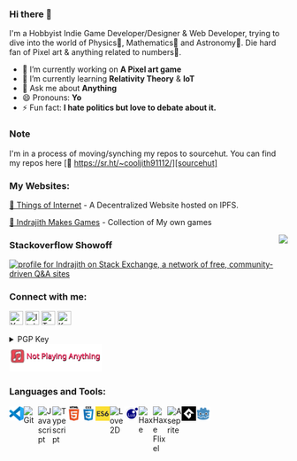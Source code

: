 ### Hi there 👋
I'm a Hobbyist Indie Game Developer/Designer & Web Developer, trying to dive into the world of Physics🧲, Mathematics📏 and Astronomy🌌.
Die hard fan of Pixel art & anything related to numbers🔢.

- 🔭 I’m currently working on **A Pixel art game**
- 🌱 I’m currently learning **Relativity Theory** & **IoT**
- 💬 Ask me about **Anything**
- 😄 Pronouns:  **Yo**
- ⚡ Fun fact: **I hate politics but love to debate about it.**

### Note
I'm in a process of moving/synching my repos to sourcehut. You can find my repos here [🔗 https://sr.ht/~cooljith91112/][sourcehut]

### My Websites:
[🔗 Things of Internet][things-of-internet] - A Decentralized Website hosted on IPFS.

[🔗 Indrajith Makes Games][indrajith-makes-games] - Collection of My own games

<img src="https://github-readme-stats.vercel.app/api/top-langs/?username=cooljith91112&layout=compact&langs_count=30&show_icons=true&theme=radical&count_private=true" align="right">

### Stackoverflow Showoff
<a href="https://stackexchange.com/users/4681202"><img src="https://stackexchange.com/users/flair/4681202.png?theme=dark" width="208" height="58" alt="profile for Indrajith on Stack Exchange, a network of free, community-driven Q&amp;A sites" title="profile for Indrajith on Stack Exchange, a network of free, community-driven Q&amp;A sites"></a>

### Connect with me:
[<img src="https://user-images.githubusercontent.com/2651484/89107797-194ae680-d451-11ea-9a79-a1f15087e47d.png" title="Youtube"  width="25" height="25"/>][ytchannel]
[<img src="https://static.itch.io/images/app-icon.svg" title="Itch.io"  width="25" height="25"/>][itchio]
[<img src="https://raw.githubusercontent.com/simple-icons/simple-icons/develop/icons/twitter.svg" title="Twitter"  width="25" height="25"/>][twitter]
[<img src="https://uploads-ssl.webflow.com/5c14e387dab576fe667689cf/5ca5bf1dff3c03fbf7cc9b3c_Kofi_logo_RGB_rounded-p-500.png" title="Ko-fi"  width="25" height="25"/>][ko-fi]

<details>
<summary>PGP Key</summary>
<p>
-----BEGIN PGP PUBLIC KEY BLOCK-----
  
mQGNBF/WY8kBDACnR9sfskexGp8JqomXmlGu2bmPFDnxJ6l4gBSg5wrespI66nKF
lEb+/GydN81Qlqxy3GrNsp7WiApAaZ32Y2zTAEL39JI2X8LkUaM9u5kWIhqYEw/P
poGDCJkpV1Hkvjr70HbZKfXs04xCeKxSVIPKIbsE2eiOx2kgtSbJiMA2eZYGNEy/
kYbxjoyglnhw6Ri3zduW5pFNIoeQIXs3XNmdbCBo1B6wJd0PKF8zfSwj1mF5Sm/b
+EjNX7cbnsUxFyQjrDyyezH7Hu1Uw5rY2UT0gqMO14qsmmK9p8L+ichXUsv15pT3
Th1F9bfMNS0pl4fVvMcUM8AWcyqQ3sKhDMGK+KIbtXSOMB8s+PA7EQBqQJtEm7Cb
jhXLmNKfk+jOHld4IUaDRtFZ6fAqC+TLx/hoplNQ0tqQKVcooVHQAAjRljj/xTGe
Dm2RlkLfjQYKJu8HO/lR9qh0oIUeT1CBODelSFfYDaDLg6VYOnll76ql0XZG0CWH
MLqL4G1t8q7mZpUAEQEAAbQiSW5kcmFqaXRoIEsgTCA8bWFjOTExMTJAZ21haWwu
Y29tPokB1AQTAQgAPhYhBCf45tAzsV4Ef2KDpcrdIytRXGsnBQJf1mPJAhsDBQkD
wmcABQsJCAcCBhUKCQgLAgQWAgMBAh4BAheAAAoJEMrdIytRXGsnSiYL/0qUOBTH
7PgvVrfLpP0A6rLhRSir01vnNrN0kdf2jhdWn4+b6yHj1IQk1tyMf1Xt34coO7Lk
FzY/9X9BS4hRbeEPIg09pl+IrS2ihSpGMrI5bzEgCaKOt9QD65pgwOx80Am9MiYL
OdM1nAOhmVuGWUqO2cu8jCpu1Wqsbfh3VoOSCllUBo2sSbLhL3dK1bV+kUuZQK5G
HymPYjMHsJ0MKEu7cJBbwmMiZ290oH3CCWYIHgQS9MJSW0ZRvE9jISL2KPoMTG/L
WrgZf3AW1P/dOFBKpjXBrcAqKL3c95LJmoraUEHPnIWm82i7x5keV/e7sj7XoNXp
Qt5RRIWIE4D9XDIGyJydV+2G21ZogkDB7bWgR3oM8+agcupYrMQBMwwjpxyidTZZ
2S154vg1cQ5CgVGXgT4Q41M43f+I0fvSVYBwZXJoYas1Z8LCyiqCkk8PW8skL1Vm
ycOlyVHZOYYHbcaqn0zWjH4hAvOaUjTLPY2L+4UW9kmU7WaGMoe5oNvFE7kBjQRf
1mPJAQwAzERKRS7YiyV/fNJgCMPUO6Vb33Z4P2M+JzurQRGRk9iZbSYlYSdeM6Av
bJAWN2ZCLbPTR193XroSKOGVJ92ywJjVsGAe3ojxiKqP2ltioTzgqVtN0B2P+Vjr
wQagD9pIgpDu1AnCscMifWXT2/uHT2b6wFUn5CYVx1BBtF5x/fJArpcoqFWqNs47
S6oeUMKr9OMqUIIPenukNvI3lmGVHc17g6CJ7h0qHke+7V9fsF/PSbzVPnjW4uoD
LB9zUXD3soWN+hv1Z0kDFVgK498VwGZfukEJWW7UQVlT+eAtC/vZs1D+iQcaWASa
1KsIUWF99BCv2LVE0gPBpcVYXG5jkhxmXAtm+zFgUAiR9SZusjIk+VvqLLmPLd0q
Viq4eA3CaB1pppJYDfClyb942epoEjm6gGBCt1kRyK402Rs9xreZ60rLCTAOaUX1
85jz/iQFPCX6R/p/xttJT2vCSToXJdbCq7YMEgbfmNNvQGZ+4kSiOR7IMq6keoh+
lnvS7HPhABEBAAGJAbwEGAEIACYWIQQn+ObQM7FeBH9ig6XK3SMrUVxrJwUCX9Zj
yQIbDAUJA8JnAAAKCRDK3SMrUVxrJ76iC/9fiKkpvRMB3EXeNEQcnerDwHbnfezr
h0Xl7iqkA1d2SNrD+189Q1Eyc6L2nY2dU3N9smvd4Qzn5LN1c8zhVy86rwimFBM5
pzljwrks2rlkZjlup6wV725oL3WmpwKo71L7weqlzUf72VIiuj70Vuwf3j31rgXS
EDWCp9NuycLagx2azMjaIp88wqFnX5vArTd7+1kAnS9ktaevnSilBw9o8mevg4Zo
k3hRvyd+P4USbqzKgY3MItuMoW3NIzIhd8Gqw0WqBFcmcXektvrqwjPGGVA9k5B7
TcfwknUe3VUFfalRVXRWeFO0p0fjwc0lAmjHEXd6degJcnixRmuaGaEPMeIYosfR
hM7mObgtmOV7w78ZAmOL6OpYeymalZEtaFwDWd11iymReqNH3OwhXR10KeWYBNe4
SbLXWibW4HIHjcfRAUDk9A8LvrJ5u/qOcZWTy48ZNJCwSnIy/4o5++sIxLVTvApO
VI1J9lj0hsB1OE+ga87HSsv7F5sXuGfPn0Q=
=/WL9

-----END PGP PUBLIC KEY BLOCK-----
  </p>
</details>

<img src="now_playing.svg" height=50  title="You can see what music I'm currently listening to">

### Languages and Tools:

[<img align="left" alt="Visual Studio Code" title="Visual Studio Code" width="26px" src="https://raw.githubusercontent.com/github/explore/80688e429a7d4ef2fca1e82350fe8e3517d3494d/topics/visual-studio-code/visual-studio-code.png" />][ytchannel]
[<img align="left" alt="Git" width="26px" title="Git" src="https://img.icons8.com/color/48/000000/git.png" />][ytchannel]
[<img align="left" alt="Javascript" width="26px" title="Javascript" src="https://img.icons8.com/color/48/000000/javascript.png" />][ytchannel]
[<img align="left" alt="Typescript" width="26px" title="Typescript" src="https://img.icons8.com/color/48/000000/typescript.png" />][ytchannel]
[<img align="left" alt="HTML5" width="26px" title="HTML5" src="https://raw.githubusercontent.com/github/explore/80688e429a7d4ef2fca1e82350fe8e3517d3494d/topics/html/html.png" />][ytchannel]
[<img align="left" alt="CSS3" width="26px" title="CSS3" src="https://raw.githubusercontent.com/github/explore/80688e429a7d4ef2fca1e82350fe8e3517d3494d/topics/css/css.png" />][ytchannel]
[<img align="left" alt="ES6" width="26px" title="ES6" src="https://raw.githubusercontent.com/github/explore/80688e429a7d4ef2fca1e82350fe8e3517d3494d/topics/es6/es6.png" />][ytchannel]
[<img align="left" alt="Love2D" width="26px" title="Love2d" src="https://love2d.org/w/images/6/68/love-app-0.10.png" />][ytchannel]
[<img align="left" alt="Lua" width="26px" title="Lua" src="https://raw.githubusercontent.com/github/explore/80688e429a7d4ef2fca1e82350fe8e3517d3494d/topics/lua/lua.png" />][ytchannel]
[<img align="left" alt="Haxe" width="26px" title="Haxe" src="https://haxe.org/img/branding/haxe-logo-vertical.png" />][ytchannel]
[<img align="left" alt="Haxe Flixel" width="26px" title="Haxe Flixel" src="https://haxeflixel.com/images/haxeflixel.svg" />][ytchannel]
[<img align="left" alt="Aseprite" width="26px" title="Aseprite" src="https://raw.githubusercontent.com/aseprite/aseprite/master/data/icons/ase256.png" />][ytchannel]
[<img align="left" alt="Game Maker" width="26px" title="Game Maker Studio" src="img/gm_img.png" />][ytchannel]
[<img align="left" alt="Godot" width="26px" title="Game Maker Studio" src="img/godot.svg" />][ytchannel]

[ytchannel]: https://www.youtube.com/channel/UCqoc4Z-zqImKM8u3GI0CSTg
[itchio]: https://indrajithkl.itch.io/
[twitter]: https://twitter.com/indrajithKLIS
[ko-fi]: https://ko-fi.com/indrajith
[things-of-internet]: https://thingsofinternet.org/
[indrajith-makes-games]: https://indrajithmakesgames.com/
[sourcehut]: https://sr.ht/~cooljith91112/
